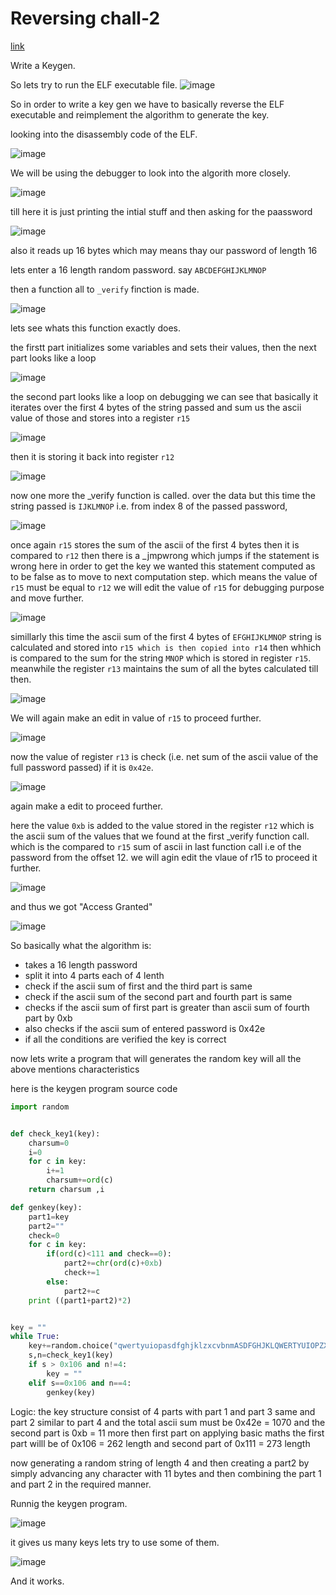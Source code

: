 # Reversing chall-2

[link]()

Write a Keygen.

So lets try to run the ELF executable file.
![image](https://github.com/nikunjagarwal17/CSOC-IITBHU/assets/144536875/a7fc370d-4108-4bd6-a78a-e98370cd3ce0)

So in order to write a key gen we have to basically reverse the ELF executable and reimplement the algorithm to generate the key.

looking into the disassembly code of the ELF.

![image](https://github.com/nikunjagarwal17/CSOC-IITBHU/assets/144536875/f8abe57b-360c-4bf3-a404-bbfe1dd380d1)

We will be using the debugger to look into the algorith more closely.

![image](https://github.com/nikunjagarwal17/CSOC-IITBHU/assets/144536875/9c1319cc-f363-4117-9b14-a61d774908ff)

till here it is just printing the intial stuff and then asking for the paassword 

![image](https://github.com/nikunjagarwal17/CSOC-IITBHU/assets/144536875/5652af45-9ef8-4bc6-948e-d4d4de1d0af1)

also it reads up 16 bytes which may means thay our password of length 16

lets enter a 16 length random password. say ```ABCDEFGHIJKLMNOP```

then a function all to ```_verify``` finction is made.

![image](https://github.com/nikunjagarwal17/CSOC-IITBHU/assets/144536875/d234923d-99de-4baa-893f-d7dd9201445d)

lets see whats this function exactly does.

the firstt part initializes some variables and sets their values, then the next part looks like a loop 

![image](https://github.com/nikunjagarwal17/CSOC-IITBHU/assets/144536875/fd17bb9a-2a00-4c21-ad86-32abae3eeb92)

the second part looks like a loop on debugging we can see that basically it iterates over the first 4 bytes of the string passed and sum us the ascii value of those and stores into a register ```r15```

![image](https://github.com/nikunjagarwal17/CSOC-IITBHU/assets/144536875/4c8a72d3-99e1-44f1-995b-0d18d59381a9)

then it is storing it back into register ```r12```

![image](https://github.com/nikunjagarwal17/CSOC-IITBHU/assets/144536875/51c303e0-2b14-4649-94c8-d0d8b95c9f4b)

now one more the _verify function is called. over the data but this time the string passed is ```IJKLMNOP``` i.e. from index 8 of the passed password,

![image](https://github.com/nikunjagarwal17/CSOC-IITBHU/assets/144536875/e5dd0272-95aa-4a9d-abf7-1fb531349a58)

once again ```r15``` stores the sum of the ascii of the first 4 bytes then it is compared to ```r12``` then there is a _jmpwrong which jumps if the statement is wrong here in order to get the key we wanted this statement computed as to be false as to move to next computation step. which means the value of ```r15``` must be equal to ```r12``` we will edit the value of ```r15``` for debugging purpose and move further.

![image](https://github.com/nikunjagarwal17/CSOC-IITBHU/assets/144536875/f22783ec-7ff5-4e67-9520-055e5e63d57b)


simillarly this time the ascii sum of the first 4 bytes of ```EFGHIJKLMNOP``` string is calculated and stored into ```r15 which is then copied into r14``` then whhich is compared to the sum for the string ```MNOP``` which is stored in register ```r15```.
meanwhile the register ```r13``` maintains the sum of all the bytes calculated till then.

![image](https://github.com/nikunjagarwal17/CSOC-IITBHU/assets/144536875/4f9bb5bc-10d7-4b55-b91d-60a313fb854c)

We will again make an edit in value of ```r15``` to proceed further.

![image](https://github.com/nikunjagarwal17/CSOC-IITBHU/assets/144536875/16d25e63-fc4d-4390-b07d-9befaad5f2fc)

now the value of register ```r13``` is check (i.e. net sum of the ascii value of the full password passed) if it is ```0x42e```.

![image](https://github.com/nikunjagarwal17/CSOC-IITBHU/assets/144536875/29cf61bb-5afd-4d18-8584-60325e9e96c4)

again make a edit to proceed further.

here the value ```0xb``` is added to the value stored in the register ```r12``` which is the ascii sum of the values that we found at the first _verify function call. which is the compared to ```r15``` sum of ascii in last function call i.e of the password from the offset 12. we will agin edit the vlaue of r15 to proceed it further.

![image](https://github.com/nikunjagarwal17/CSOC-IITBHU/assets/144536875/35e6993c-47ab-434c-a80a-add821b1a8c2)

and thus we got "Access Granted"

![image](https://github.com/nikunjagarwal17/CSOC-IITBHU/assets/144536875/6bdcc92e-2fc3-47bc-a810-b206649824f0)

So basically what the algorithm is:

- takes a 16 length password
- split it into 4 parts each of 4 lenth
- check if the ascii sum of first and the third part is same
- check if the ascii sum of the second part and fourth part is same
- checks if the ascii sum of first part is greater than ascii sum of fourth part by 0xb
- also checks if the ascii sum of entered password is 0x42e
- if all the conditions are verified the key is correct

now lets write a program that will generates the random key will all the above mentions characteristics

here is the keygen program source code

```python
import random


def check_key1(key):
	charsum=0
	i=0
	for c in key:
		i+=1
		charsum+=ord(c)
	return charsum ,i

def genkey(key):
	part1=key
	part2=""
	check=0
	for c in key:
		if(ord(c)<111 and check==0):
			part2+=chr(ord(c)+0xb)
			check+=1
		else:
			part2+=c
	print ((part1+part2)*2)


key = ""
while True:
	key+=random.choice("qwertyuiopasdfghjklzxcvbnmASDFGHJKLQWERTYUIOPZXCVBNM1234567890")
	s,n=check_key1(key)
	if s > 0x106 and n!=4:
		key = ""
	elif s==0x106 and n==4:
		genkey(key)
```

Logic:
the key structure consist of 4 parts with part 1 and part 3 same and part 2 similar to part 4 and the total ascii sum must be 0x42e = 1070 and the second part is 0xb = 11 more then first part on applying basic maths the first part willl be of 0x106 = 262 length and second part of 0x111 = 273 length 

now generating a random string of length 4 and then creating a part2 by simply advancing any character with 11 bytes and then combining the part 1 and part 2 in the required manner.

Runnig the keygen program.

![image](https://github.com/nikunjagarwal17/CSOC-IITBHU/assets/144536875/2e07f4ad-5c23-4e4d-a3b1-32789922b02e)

it gives us many keys lets try to use some of them.

![image](https://github.com/nikunjagarwal17/CSOC-IITBHU/assets/144536875/fd9214f7-2a5c-48ab-85ec-7d70635222e5)

And it works.























